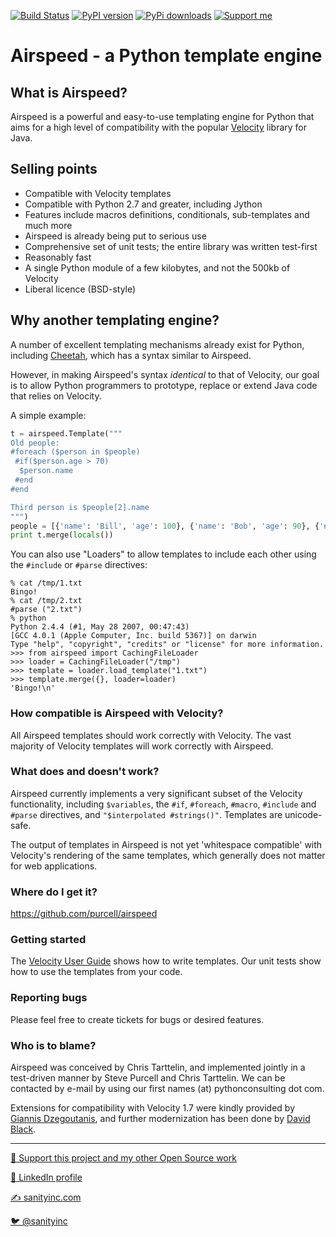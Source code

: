 [![Build Status](https://github.com/purcell/airspeed/workflows/CI/badge.svg)](https://github.com/purcell/airspeed/actions)
[![PyPI version](https://img.shields.io/pypi/v/airspeed.svg)](https://pypi.org/project/airspeed/)
[![PyPi downloads](https://img.shields.io/pypi/dm/airspeed)](https://pypi.org/project/airspeed/)
<a href="https://www.patreon.com/sanityinc"><img alt="Support me" src="https://img.shields.io/badge/Support%20Me-%F0%9F%92%97-ff69b4.svg"></a>

# Airspeed - a Python template engine

## What is Airspeed?

Airspeed is a powerful and easy-to-use templating engine for Python
that aims for a high level of compatibility with the popular
[Velocity](http://velocity.apache.org/engine/devel/user-guide.html)
library for Java.

## Selling points

* Compatible with Velocity templates
* Compatible with Python 2.7 and greater, including Jython
* Features include macros definitions, conditionals, sub-templates and much more
* Airspeed is already being put to serious use
* Comprehensive set of unit tests; the entire library was written test-first
* Reasonably fast
* A single Python module of a few kilobytes, and not the 500kb of Velocity
* Liberal licence (BSD-style)

## Why another templating engine?

A number of excellent templating mechanisms already exist for Python,
including [Cheetah](http://www.cheetahtemplate.org/), which has a
syntax similar to Airspeed.

However, in making Airspeed's syntax *identical* to that of Velocity,
our goal is to allow Python programmers to prototype, replace or
extend Java code that relies on Velocity.

A simple example:

```python
t = airspeed.Template("""
Old people:
#foreach ($person in $people)
 #if($person.age > 70)
  $person.name
 #end
#end

Third person is $people[2].name
""")
people = [{'name': 'Bill', 'age': 100}, {'name': 'Bob', 'age': 90}, {'name': 'Mark', 'age': 25}]
print t.merge(locals())
```

You can also use "Loaders" to allow templates to include each other using the `#include` or `#parse` directives:

```
% cat /tmp/1.txt
Bingo!
% cat /tmp/2.txt
#parse ("2.txt")
% python
Python 2.4.4 (#1, May 28 2007, 00:47:43)
[GCC 4.0.1 (Apple Computer, Inc. build 5367)] on darwin
Type "help", "copyright", "credits" or "license" for more information.
>>> from airspeed import CachingFileLoader
>>> loader = CachingFileLoader("/tmp")
>>> template = loader.load_template("1.txt")
>>> template.merge({}, loader=loader)
'Bingo!\n'
```

### How compatible is Airspeed with Velocity?

All Airspeed templates should work correctly with Velocity. The vast
majority of Velocity templates will work correctly with Airspeed.

### What does and doesn't work?

Airspeed currently implements a very significant subset of the
Velocity functionality, including `$variables`, the `#if`, `#foreach`,
`#macro`, `#include` and `#parse` directives, and `"$interpolated #strings()"`. Templates are unicode-safe.

The output of templates in Airspeed is not yet 'whitespace compatible'
with Velocity's rendering of the same templates, which generally does
not matter for web applications.

### Where do I get it?

https://github.com/purcell/airspeed

### Getting started

The
[Velocity User Guide](http://velocity.apache.org/engine/releases/velocity-1.7/user-guide.html)
shows how to write templates.  Our unit tests show how to use the
templates from your code.

### Reporting bugs

Please feel free to create tickets for bugs or desired features.

### Who is to blame?

Airspeed was conceived by Chris Tarttelin, and implemented jointly in
a test-driven manner by Steve Purcell and Chris Tarttelin. We can be
contacted by e-mail by using our first names (at) pythonconsulting dot
com.

Extensions for compatibility with Velocity 1.7 were kindly provided by
[Giannis Dzegoutanis](https://github.com/erasmospunk), and further modernization
has been done by [David Black](https://github.com/dbaxa/).

<hr>

[💝 Support this project and my other Open Source work](https://www.patreon.com/sanityinc)

[💼 LinkedIn profile](https://uk.linkedin.com/in/stevepurcell)

[✍ sanityinc.com](http://www.sanityinc.com/)

[🐦 @sanityinc](https://twitter.com/sanityinc)
